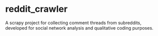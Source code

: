 # reddit_crawler
A scrapy project for collecting comment threads from subreddits, developed for social network analysis and qualitative coding purposes.
